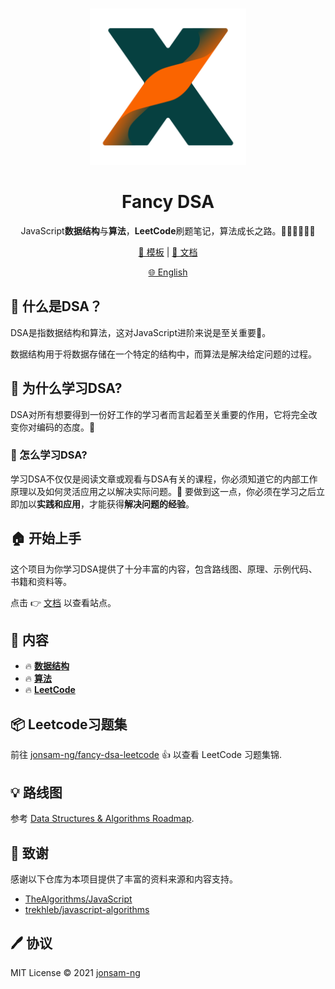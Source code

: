<br>
<p align="center">
<a href="https://dsa.jonsam.site" target="_blank">
<img src="./logo.png" alt="Fancy DSA" height="250" width="250"/>
</a>
<h1 align="center">Fancy DSA</h1>
</p>

<p align="center">
JavaScript<b>数据结构</b>与<b>算法</b>，<b>LeetCode</b>刷题笔记，算法成长之路。🧑‍💻👩‍💻👨‍💻
</p>

<p align="center">
  <a href="https://github.com/jonsam-ng/fancy-note-starter">🍁 模板</a> | <a href="https://dsa.jonsam.site">📖 文档</a>
</p>

<p align="center">
  <a href="./README.md">🌐 English</a>
</p>

## 🌈 什么是DSA？

DSA是指数据结构和算法，这对JavaScript进阶来说是至关重要💪。

数据结构用于将数据存储在一个特定的结构中，而算法是解决给定问题的过程。

## 🌟 为什么学习DSA?

DSA对所有想要得到一份好工作的学习者而言起着至关重要的作用，它将完全改变你对编码的态度。👏

### 🎨 怎么学习DSA?

学习DSA不仅仅是阅读文章或观看与DSA有关的课程，你必须知道它的内部工作原理以及如何灵活应用之以解决实际问题。📌 要做到这一点，你必须在学习之后立即加以**实践和应用**，才能获得**解决问题的经验**。

## 🏠 开始上手

这个项目为你学习DSA提供了十分丰富的内容，包含路线图、原理、示例代码、书籍和资料等。

点击 👉 [文档](https://dsa.jonsam.site) 以查看站点。

## 🚀 内容

- 🔥 [**数据结构**](https://dsa.jonsam.site/ds/)
- 🔥 [**算法**](https://dsa.jonsam.site/algorithm/)
- 🔥 [**LeetCode**](https://dsa.jonsam.site/leetcode/)

## 📦 Leetcode习题集

前往 [jonsam-ng/fancy-dsa-leetcode](https://github.com/jonsam-ng/fancy-dsa-leetcode) 👍 以查看 LeetCode 习题集锦.

## 💡 路线图

参考 [Data Structures & Algorithms Roadmap](https://100js.jonsam.site/DSA/0-%E5%BC%80%E5%A7%8B%E4%B8%8A%E6%89%8B).

## 💖 致谢

感谢以下仓库为本项目提供了丰富的资料来源和内容支持。

- [TheAlgorithms/JavaScript](https://github.com/TheAlgorithms/JavaScript)
- [trekhleb/javascript-algorithms](https://github.com/trekhleb/javascript-algorithms)

## 🖊️ 协议

MIT License © 2021 [jonsam-ng](https://github.com/jonsam-ng)
